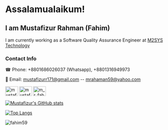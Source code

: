 # Assalamualaikum! 


## I am Mustafizur Rahman (Fahim)</a>

I am currently working as a Software Quality Assurance Engineer at <a href="http://m2systech.com/">M2SYS Technology</a>

<h3 align="left">Contact Info</h3>
☎ Phone: +8801686026037 (Whatsapp), +8801316949973

📨 Email: mustafizurr171@gmail.com -- mrahaman59@yahoo.com
<p align="left">

<a href="https://www.linkedin.com/in/mustafiz171" target="blank"><img align="center" src="https://raw.githubusercontent.com/rahuldkjain/github-profile-readme-generator/master/src/images/icons/Social/linked-in-alt.svg" alt="mustafiz171" height="30" width="40" /></a>
<a href="https://www.facebook.com/mustafizur.rahman171/" target="blank"><img align="center" src="https://raw.githubusercontent.com/rahuldkjain/github-profile-readme-generator/master/src/images/icons/Social/facebook.svg" alt="mustafizur.rahman171" height="30" width="40" /></a>
<a href="https://www.instagram.com/m_r_fahim/" target="blank"><img align="center" src="https://raw.githubusercontent.com/rahuldkjain/github-profile-readme-generator/master/src/images/icons/Social/instagram.svg" alt="m_r_fahim" height="30" width="40" /></a>
</p>

[![Mustafizur's GitHub stats](https://github-readme-stats.vercel.app/api?username=fahim59&show_icons=true&theme=onedark&count_private=true&findTotalCommits=true&hide=contribs)](https://github.com/fahim59/github-readme-stats)

[![Top Langs](https://github-readme-stats.vercel.app/api/top-langs/?username=fahim59&show_icons=true&theme=onedark&count_private=true&layout=compact&langs_count=10)](https://github.com/fahim59/github-readme-stats)

<p><img align="center" src="https://github-readme-streak-stats.herokuapp.com/?user=fahim59&theme=onedark" alt="fahim59" /></p>
